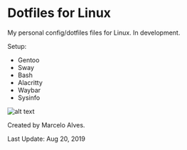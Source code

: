 # Dotfiles for Linux

My personal config/dotfiles files for Linux. In development.

Setup:
- Gentoo
- Sway
- Bash
- Alacritty
- Waybar
- Sysinfo

![alt text](https://i.postimg.cc/hgvN7Qwn/screenshot-20-08-2019-22-26-43.png)

Created by Marcelo Alves.

Last Update: Aug 20, 2019
